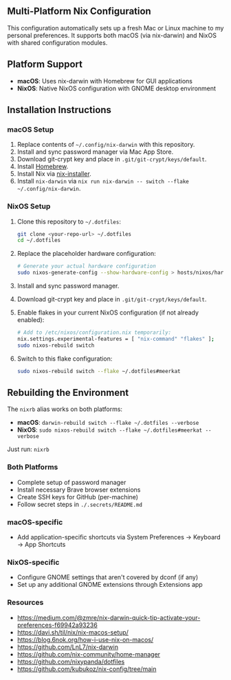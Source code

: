 ## Multi-Platform Nix Configuration

This configuration automatically sets up a fresh Mac or Linux machine to my personal preferences. It supports both macOS (via nix-darwin) and NixOS with shared configuration modules.

## Platform Support

- **macOS**: Uses nix-darwin with Homebrew for GUI applications
- **NixOS**: Native NixOS configuration with GNOME desktop environment

## Installation Instructions

### macOS Setup

1. Replace contents of `~/.config/nix-darwin` with this repository.
1. Install and sync password manager via Mac App Store.
1. Download git-crypt key and place in `.git/git-crypt/keys/default`.
1. Install [Homebrew](https://brew.sh).
1. Install Nix via [nix-installer](https://github.com/DeterminateSystems/nix-installer).
1. Install `nix-darwin` via `nix run nix-darwin -- switch --flake ~/.config/nix-darwin`.

### NixOS Setup

1. Clone this repository to `~/.dotfiles`:
   ```bash
   git clone <your-repo-url> ~/.dotfiles
   cd ~/.dotfiles
   ```

1. Replace the placeholder hardware configuration:
   ```bash
   # Generate your actual hardware configuration
   sudo nixos-generate-config --show-hardware-config > hosts/nixos/hardware-configuration.nix
   ```

1. Install and sync password manager.
1. Download git-crypt key and place in `.git/git-crypt/keys/default`.

1. Enable flakes in your current NixOS configuration (if not already enabled):
   ```bash
   # Add to /etc/nixos/configuration.nix temporarily:
   nix.settings.experimental-features = [ "nix-command" "flakes" ];
   sudo nixos-rebuild switch
   ```

1. Switch to this flake configuration:
   ```bash
   sudo nixos-rebuild switch --flake ~/.dotfiles#meerkat
   ```

## Rebuilding the Environment

The `nixrb` alias works on both platforms:
- **macOS**: `darwin-rebuild switch --flake ~/.dotfiles --verbose`
- **NixOS**: `sudo nixos-rebuild switch --flake ~/.dotfiles#meerkat --verbose`

Just run: `nixrb`

### Both Platforms
* Complete setup of password manager
* Install necessary Brave browser extensions
* Create SSH keys for GitHub (per-machine)
* Follow secret steps in `./.secrets/README.md`

### macOS-specific
* Add application-specific shortcuts via System Preferences → Keyboard → App Shortcuts

### NixOS-specific
* Configure GNOME settings that aren't covered by dconf (if any)
* Set up any additional GNOME extensions through Extensions app

### Resources

- https://medium.com/@zmre/nix-darwin-quick-tip-activate-your-preferences-f69942a93236
- https://davi.sh/til/nix/nix-macos-setup/
- https://blog.6nok.org/how-i-use-nix-on-macos/
- https://github.com/LnL7/nix-darwin
- https://github.com/nix-community/home-manager
- https://github.com/nixypanda/dotfiles
- https://github.com/kubukoz/nix-config/tree/main

